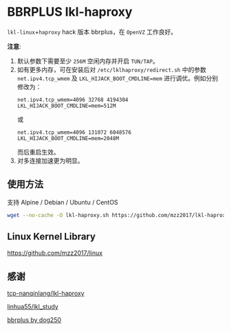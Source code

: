 # BBRPLUS lkl-haproxy

`lkl-linux`+`haproxy` hack 版本 bbrplus，在 `OpenVZ` 工作良好。

**注意**: 
1. 默认参数下需要至少 `256M` 空闲内存并开启 `TUN/TAP`。
2. 如有更多内存，可在安装后对 `/etc/lklhaproxy/redirect.sh` 中的参数 `net.ipv4.tcp_wmem` 及 `LKL_HIJACK_BOOT_CMDLINE=mem` 进行调优。例如分别修改为：
   ```
   net.ipv4.tcp_wmem=4096 32768 4194304
   LKL_HIJACK_BOOT_CMDLINE=mem=512M
   ```
   或
   ```
   net.ipv4.tcp_wmem=4096 131072 6048576
   LKL_HIJACK_BOOT_CMDLINE=mem=2048M
   ```
   而后重启生效。
3. 对多连接加速更为明显。

## 使用方法

支持 Alpine / Debian / Ubuntu / CentOS

```bash
wget --no-cache -O lkl-haproxy.sh https://github.com/mzz2017/lkl-haproxy/raw/master/lkl-haproxy.sh && bash lkl-haproxy.sh
```

## Linux Kernel Library

https://github.com/mzz2017/linux

## 感谢

[tcp-nanqinlang/lkl-haproxy](https://github.com/tcp-nanqinlang/lkl-haproxy)

[linhua55/lkl_study](https://github.com/linhua55/lkl_study)

[bbrplus by dog250](https://blog.csdn.net/dog250/article/details/80629551)
